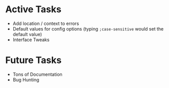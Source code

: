 # Active Tasks
- Add location / context to errors
- Default values for config options (typing `;case-sensitive` would set the default value)
- Interface Tweaks

# Future Tasks
- Tons of Documentation
- Bug Hunting
